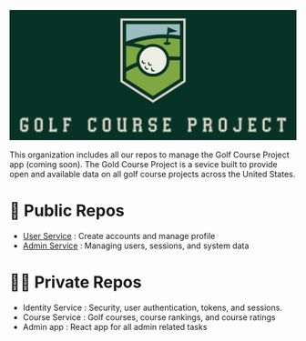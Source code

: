 ![logo image](logo.png)

This organization includes all our repos to manage the Golf Course Project app (coming soon). The Gold Course Project is a sevice built to provide open and available data on all golf course projects across the United States.

# 📢 Public Repos

- [User Service](https://github.com/Golf-Course-Project/user-service) : Create accounts and manage profile
- [Admin Service](https://github.com/Golf-Course-Project/admin-service) : Managing users, sessions, and system data

# 🙅‍♀️ Private Repos

- Identity Service : Security, user authentication, tokens, and sessions.
- Course Service : Golf courses, course rankings, and course ratings
- Admin app : React app for all admin related tasks

<!--

**Here are some ideas to get you started:**

🙋‍♀️ A short introduction - what is your organization all about?
🌈 Contribution guidelines - how can the community get involved?
👩‍💻 Useful resources - where can the community find your docs? Is there anything else the community should know?
🍿 Fun facts - what does your team eat for breakfast?
🧙 Remember, you can do mighty things with the power of [Markdown](https://docs.github.com/github/writing-on-github/getting-started-with-writing-and-formatting-on-github/basic-writing-and-formatting-syntax)
-->
